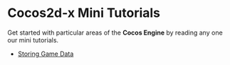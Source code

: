 # Cocos2d-x Mini Tutorials
Get started with particular areas of the __Cocos Engine__ by reading any one our mini tutorials.

- [Storing Game Data](storing-game-data/index.md)
